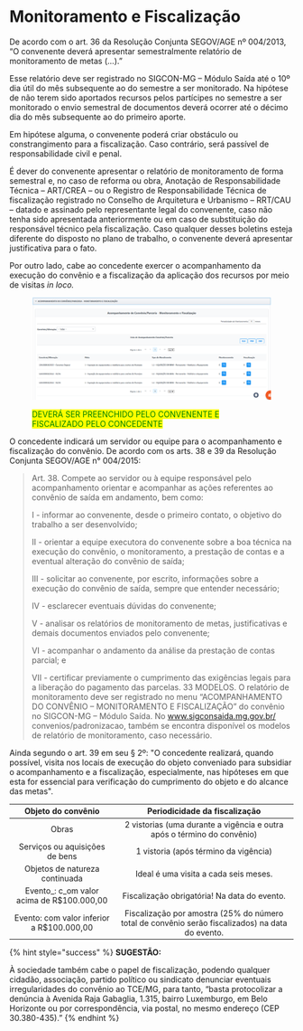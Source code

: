 # Monitoramento e Fiscalização

De acordo com o art. 36 da Resolução Conjunta SEGOV/AGE nº 004/2013, “O convenente deverá apresentar semestralmente relatório de monitoramento de metas (...).”

Esse relatório deve ser registrado no SIGCON-MG – Módulo Saída até o 10º dia útil do mês subsequente ao do semestre a ser monitorado. Na hipótese de não terem sido aportados recursos pelos partícipes no semestre a ser monitorado o envio semestral de documentos deverá ocorrer até o décimo dia do mês subsequente ao do primeiro aporte.

Em hipótese alguma, o convenente poderá criar obstáculo ou constrangimento para a fiscalização. Caso contrário, será passível de responsabilidade civil e penal.

É dever do convenente apresentar o relatório de monitoramento de forma semestral e, no caso de reforma ou obra, Anotação de Responsabilidade Técnica – ART/CREA – ou o Registro de Responsabilidade Técnica de fiscalização registrado no Conselho de Arquitetura e Urbanismo – RRT/CAU – datado e assinado pelo representante legal do convenente, caso não tenha sido apresentada anteriormente ou em caso de substituição do responsável técnico pela fiscalização. Caso qualquer desses boletins esteja diferente do disposto no plano de trabalho, o convenente deverá apresentar justificativa para o fato.

Por outro lado, cabe ao concedente exercer o acompanhamento da execução do convênio e a fiscalização da aplicação dos recursos por meio de visitas _in loco._

<figure><img src="../../.gitbook/assets/image (8) (1) (1) (1).png" alt=""><figcaption><p><mark style="color:green;">DEVERÁ SER PREENCHIDO PELO CONVENENTE E FISCALIZADO PELO CONCEDENTE</mark></p></figcaption></figure>



O concedente indicará um servidor ou equipe para o acompanhamento e fiscalização do convênio. De acordo com os arts. 38 e 39 da Resolução Conjunta SEGOV/AGE n° 004/2015:

> Art. 38. Compete ao servidor ou à equipe responsável pelo acompanhamento orientar e acompanhar as ações referentes ao convênio de saída em andamento, bem como:
>
> I - informar ao convenente, desde o primeiro contato, o objetivo do trabalho a ser desenvolvido;&#x20;
>
> II - orientar a equipe executora do convenente sobre a boa técnica na execução do convênio, o monitoramento, a prestação de contas e a eventual alteração do convênio de saída;&#x20;
>
> III - solicitar ao convenente, por escrito, informações sobre a execução do convênio de saída, sempre que entender necessário;
>
> IV - esclarecer eventuais dúvidas do convenente;&#x20;
>
> V - analisar os relatórios de monitoramento de metas, justificativas e demais documentos enviados pelo convenente;&#x20;
>
> VI - acompanhar o andamento da análise da prestação de contas parcial; e&#x20;
>
> VII - certificar previamente o cumprimento das exigências legais para a liberação do pagamento das parcelas. 33 MODELOS. O relatório de monitoramento deve ser registrado no menu “ACOMPANHAMENTO DO CONVÊNIO – MONITORAMENTO E FISCALIZAÇÃO” do convênio no SIGCON-MG – Módulo Saída. No www.sigconsaida.mg.gov.br/ convenios/padronizacao, também se encontra disponível os modelos de relatório de monitoramento, caso necessário.

Ainda segundo o art. 39 em seu § 2º: "O concedente realizará, quando possível, visita nos locais de execução do objeto conveniado para subsidiar o acompanhamento e a fiscalização, especialmente, nas hipóteses em que esta for essencial para verificação do cumprimento do objeto e do alcance das metas".

|            Objeto do convênio             |                                   Periodicidade da fiscalização                                  |
| :---------------------------------------: | :----------------------------------------------------------------------------------------------: |
|                   Obras                   |              2 vistorias (uma durante a vigência e outra após o término do convênio)             |
|       Serviços ou aquisições de bens      |                               1 vistoria (após término da vigência)                              |
|       Objetos de natureza continuada      |                               Ideal é uma visita a cada seis meses.                              |
| Evento_: c_om valor acima de R$100.000,00 |                           Fiscalização obrigatória! Na data do evento.                           |
| Evento: com valor inferior a R$100.000,00 | Fiscalização por amostra (25% do número total de convênio serão fiscalizados) na data do evento. |

{% hint style="success" %}
**SUGESTÃO:**

À sociedade também cabe o papel de fiscalização, podendo qualquer cidadão, associação, partido político ou sindicato denunciar eventuais irregularidades do convênio ao TCE/MG, para tanto, “basta protocolizar a denúncia à Avenida Raja Gabaglia, 1.315, bairro Luxemburgo, em Belo Horizonte ou por correspondência, via postal, no mesmo endereço (CEP 30.380-435).”
{% endhint %}
